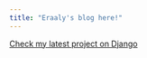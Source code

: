 ```yaml
---
title: "Eraaly's blog here!"
---
```


[Check my latest project on Django](https://github.com/rlbk2108/Final-Project)
